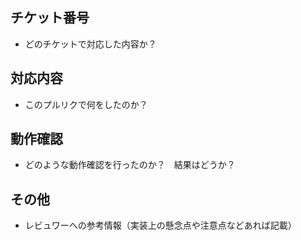 ## チケット番号

* どのチケットで対応した内容か？

## 対応内容 

* このプルリクで何をしたのか？

## 動作確認

* どのような動作確認を行ったのか？　結果はどうか？

## その他

* レビュワーへの参考情報（実装上の懸念点や注意点などあれば記載）
